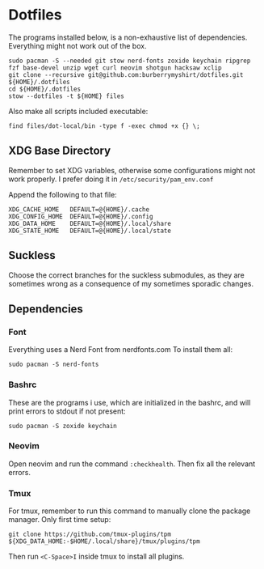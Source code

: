 # Dotfiles

The programs installed below, is a non-exhaustive list of dependencies. Everything might not work out of the box.

``` [shell]
sudo pacman -S --needed git stow nerd-fonts zoxide keychain ripgrep fzf base-devel unzip wget curl neovim shotgun hacksaw xclip
git clone --recursive git@github.com:burberrymyshirt/dotfiles.git ${HOME}/.dotfiles
cd ${HOME}/.dotfiles
stow --dotfiles -t ${HOME} files
```

Also make all scripts included executable:

``` [shell]
find files/dot-local/bin -type f -exec chmod +x {} \;
```

## XDG Base Directory

Remember to set XDG variables, otherwise some configurations might not work properly.
I prefer doing it in `/etc/security/pam_env.conf`

Append the following to that file: 

``` [shell]
XDG_CACHE_HOME   DEFAULT=@{HOME}/.cache
XDG_CONFIG_HOME  DEFAULT=@{HOME}/.config
XDG_DATA_HOME    DEFAULT=@{HOME}/.local/share
XDG_STATE_HOME   DEFAULT=@{HOME}/.local/state
```

## Suckless

Choose the correct branches for the suckless submodules, as they are sometimes wrong as a consequence of my sometimes sporadic changes.

## Dependencies

### Font

Everything uses a Nerd Font from nerdfonts.com
To install them all:

``` [shell]
sudo pacman -S nerd-fonts
```

### Bashrc

These are the programs i use, which are initialized in the bashrc, and will print errors to stdout if not present:

``` [shell]
sudo pacman -S zoxide keychain
```

### Neovim

Open neovim and run the command `:checkhealth`. Then fix all the relevant errors.

### Tmux

For tmux, remember to run this command to manually clone the package manager. Only first time setup:

``` [shell]
git clone https://github.com/tmux-plugins/tpm ${XDG_DATA_HOME:-$HOME/.local/share}/tmux/plugins/tpm
```

Then run `<C-Space>I` inside tmux to install all plugins.

